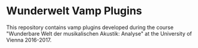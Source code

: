 # Wunderwelt Vamp Plugins

This repository contains vamp plugins developed during the course "Wunderbare Welt der musikalischen Akustik: Analyse" at the University of Vienna 2016-2017. 

